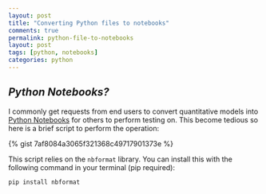 ```yaml
---
layout: post
title: "Converting Python files to notebooks"
comments: true
permalink: python-file-to-notebooks
layout: post
tags: [python, notebooks]
categories: python
---
```

*Python Notebooks?*
-----

I commonly get requests from end users to convert quantitative models 
into [Python Notebooks](https://ipython.org/notebook.html) for others 
to perform testing on.  This become tedious so here is a brief script to 
perform the operation:

{% gist 7af8084a3065f321368c49717901373e %}

This script relies on the `nbformat` library.  You can install this with 
the following command in your terminal (pip required):

```
pip install nbformat
```